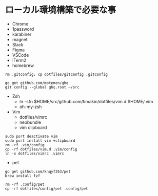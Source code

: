 # ローカル環境構築で必要な事

- Chrome
- 1password
- karabiner
- magnet
- Slack
- Figma
- VSCode
- iTerm2
- homebrew

```
rm .gitconfig; cp dotfiles/gitconfig .gitconfig
```

```
go get github.com/motemen/ghq
git config --global ghq.root ~/src
```

- Zsh
  - ln -sfn $HOME/src/github.com/timakin/dotfiles/vim.d $HOME/.vim
  - oh-my-zsh
- Vim
  - dotfiles/vimrc
  - neobundle
  - vim clipboard

```
sudo port deactivate vim
sudo port install vim +clipboard
rm -rf .vim/config
cp -rf dotfiles/vim.d .vim/config
ln -s dotfiles/vimrc .vimrc
```

- pet

```
go get github.com/knqyf263/pet
brew install fzf
```

```
rm -rf .config/pet
cp -rf dotfiles/config/pet .config/pet
```
